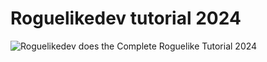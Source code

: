 # Roguelikedev tutorial 2024

![Roguelikedev does the Complete Roguelike Tutorial 2024](https://i.imgur.com/GEyBFMC.png)


